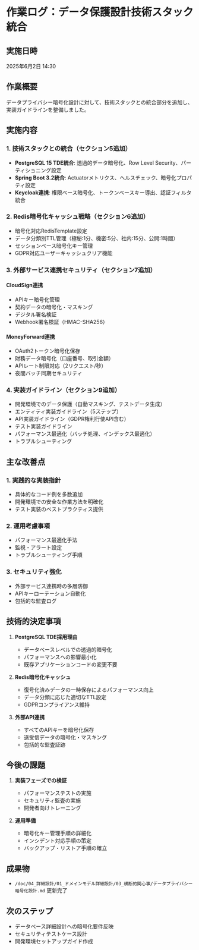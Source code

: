 # 作業ログ：データ保護設計技術スタック統合

## 実施日時
2025年6月2日 14:30

## 作業概要
データプライバシー暗号化設計に対して、技術スタックとの統合部分を追加し、実装ガイドラインを整備しました。

## 実施内容

### 1. 技術スタックとの統合（セクション5追加）
- **PostgreSQL 15 TDE統合**: 透過的データ暗号化、Row Level Security、パーティショニング設定
- **Spring Boot 3.2統合**: Actuatorメトリクス、ヘルスチェック、暗号化プロパティ設定
- **Keycloak連携**: 権限ベース暗号化、トークンベースキー導出、認証フィルタ統合

### 2. Redis暗号化キャッシュ戦略（セクション6追加）
- 暗号化対応RedisTemplate設定
- データ分類別TTL管理（極秘:1分、機密:5分、社内:15分、公開:1時間）
- セッションベース暗号化キー管理
- GDPR対応ユーザーキャッシュクリア機能

### 3. 外部サービス連携セキュリティ（セクション7追加）
#### CloudSign連携
- APIキー暗号化管理
- 契約データの暗号化・マスキング
- デジタル署名検証
- Webhook署名検証（HMAC-SHA256）

#### MoneyForward連携
- OAuth2トークン暗号化保存
- 財務データ暗号化（口座番号、取引金額）
- APIレート制限対応（2リクエスト/秒）
- 夜間バッチ同期セキュリティ

### 4. 実装ガイドライン（セクション9追加）
- 開発環境でのデータ保護（自動マスキング、テストデータ生成）
- エンティティ実装ガイドライン（5ステップ）
- API実装ガイドライン（GDPR権利行使API含む）
- テスト実装ガイドライン
- パフォーマンス最適化（バッチ処理、インデックス最適化）
- トラブルシューティング

## 主な改善点

### 1. 実践的な実装指針
- 具体的なコード例を多数追加
- 開発環境での安全な作業方法を明確化
- テスト実装のベストプラクティス提供

### 2. 運用考慮事項
- パフォーマンス最適化手法
- 監視・アラート設定
- トラブルシューティング手順

### 3. セキュリティ強化
- 外部サービス連携時の多層防御
- APIキーローテーション自動化
- 包括的な監査ログ

## 技術的決定事項

1. **PostgreSQL TDE採用理由**
   - データベースレベルでの透過的暗号化
   - パフォーマンスへの影響最小化
   - 既存アプリケーションコードの変更不要

2. **Redis暗号化キャッシュ**
   - 復号化済みデータの一時保存によるパフォーマンス向上
   - データ分類に応じた適切なTTL設定
   - GDPRコンプライアンス維持

3. **外部API連携**
   - すべてのAPIキーを暗号化保存
   - 送受信データの暗号化・マスキング
   - 包括的な監査証跡

## 今後の課題

1. **実装フェーズでの検証**
   - パフォーマンステストの実施
   - セキュリティ監査の実施
   - 開発者向けトレーニング

2. **運用準備**
   - 暗号化キー管理手順の詳細化
   - インシデント対応手順の策定
   - バックアップ・リストア手順の確立

## 成果物
- `/doc/04_詳細設計/01_ドメインモデル詳細設計/03_横断的関心事/データプライバシー暗号化設計.md` 更新完了

## 次のステップ
- データベース詳細設計への暗号化要件反映
- セキュリティテストケース設計
- 開発環境セットアップガイド作成